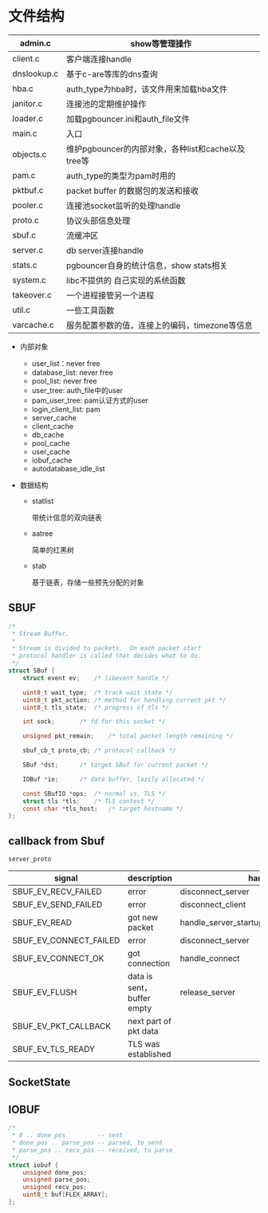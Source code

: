 # 文件结构

| admin.c     | show等管理操作                            |
| ----------- | ------------------------------------ |
| client.c    | 客户端连接handle                          |
| dnslookup.c | 基于c-are等库的dns查询                      |
| hba.c       | auth_type为hba时，该文件用来加载hba文件          |
| janitor.c   | 连接池的定期维护操作                           |
| loader.c    | 加载pgbouncer.ini和auth_file文件          |
| main.c      | 入口                                   |
| objects.c   | 维护pgbouncer的内部对象，各种list和cache以及tree等 |
| pam.c       | auth_type的类型为pam时用的                  |
| pktbuf.c    | packet buffer 的数据包的发送和接收             |
| pooler.c    | 连接池socket监听的处理handle                 |
| proto.c     | 协议头部信息处理                             |
| sbuf.c      | 流缓冲区                                 |
| server.c    | db server连接handle                    |
| stats.c     | pgbouncer自身的统计信息，show stats相关        |
| system.c    | libc不提供的 自己实现的系统函数                   |
| takeover.c  | 一个进程接管另一个进程                          |
| util.c      | 一些工具函数                               |
| varcache.c  | 服务配置参数的值，连接上的编码，timezone等信息          |

+ 内部对象

  + user_list：never free
  + database_list: never free
  + pool_list: never free
  + user_tree: auth_file中的user
  + pam_user_tree: pam认证方式的user
  + login_client_list: pam
  + server_cache
  + client_cache
  + db_cache
  + pool_cache
  + user_cache
  + iobuf_cache
  + autodatabase_idle_list

+ 数据结构

  + statlist

    带统计信息的双向链表

  + aatree

    简单的红黑树

  + stab

    基于链表，存储一些预先分配的对象


## SBUF

```c
/*
 * Stream Buffer.
 *
 * Stream is divided to packets.  On each packet start
 * protocol handler is called that decides what to do.
 */
struct SBuf {
    struct event ev;    /* libevent handle */

    uint8_t wait_type;  /* track wait state */
    uint8_t pkt_action; /* method for handling current pkt */
    uint8_t tls_state;  /* progress of tls */

    int sock;       /* fd for this socket */

    unsigned pkt_remain;    /* total packet length remaining */

    sbuf_cb_t proto_cb; /* protocol callback */

    SBuf *dst;      /* target SBuf for current packet */

    IOBuf *io;      /* data buffer, lazily allocated */

    const SBufIO *ops;  /* normal vs. TLS */
    struct tls *tls;    /* TLS context */
    const char *tls_host;   /* target hostname */
};
```

## callback from Sbuf

```
server_proto
```

| signal                 | description                 | handle                                    |
| ---------------------- | --------------------------- | ----------------------------------------- |
| SBUF_EV_RECV_FAILED    | error                       | disconnect_server                         |
| SBUF_EV_SEND_FAILED    | error                       | disconnect_client                         |
| SBUF_EV_READ           | got new packet              | handle_server_startup;handle_server_work; |
| SBUF_EV_CONNECT_FAILED | error                       | disconnect_server                         |
| SBUF_EV_CONNECT_OK     | got connection              | handle_connect                            |
| SBUF_EV_FLUSH          | data is sent， buffer empty | release_server                            |
| SBUF_EV_PKT_CALLBACK   | next part of pkt data       |                                           |
| SBUF_EV_TLS_READY      | TLS was established         |                                           |

## SocketState

## IOBUF

```c
/*
 * 0 .. done_pos         -- sent
 * done_pos .. parse_pos -- parsed, to send
 * parse_pos .. recv_pos -- received, to parse
 */
struct iobuf {
    unsigned done_pos;
    unsigned parse_pos;
    unsigned recv_pos;
    uint8_t buf[FLEX_ARRAY];
};
```


